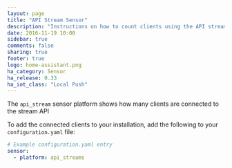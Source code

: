 ```yaml
---
layout: page
title: "API Stream Sensor"
description: "Instructions on how to count clients using the API stream within Home Assistant."
date: 2016-11-19 10:00
sidebar: true
comments: false
sharing: true
footer: true
logo: home-assistant.png
ha_category: Sensor
ha_release: 0.33
ha_iot_class: "Local Push"
---
```


The `api_stream` sensor platform shows how many clients are connected to the stream API 

To add the connected clients to your installation, add the following to your `configuration.yaml` file:

```yaml
# Example configuration.yaml entry
sensor:
  - platform: api_streams
```

